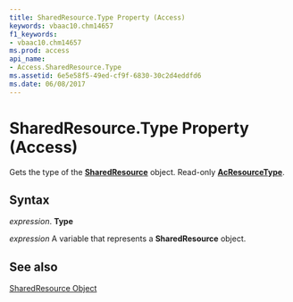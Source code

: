 ```yaml
---
title: SharedResource.Type Property (Access)
keywords: vbaac10.chm14657
f1_keywords:
- vbaac10.chm14657
ms.prod: access
api_name:
- Access.SharedResource.Type
ms.assetid: 6e5e58f5-49ed-cf9f-6830-30c2d4eddfd6
ms.date: 06/08/2017
---
```



# SharedResource.Type Property (Access)

Gets the type of the  **[SharedResource](Access.SharedResource.md)** object. Read-only **[AcResourceType](Access.AcResourceType.md)**.


## Syntax

 _expression_. **Type**

 _expression_ A variable that represents a **SharedResource** object.


## See also


[SharedResource Object](Access.SharedResource.md)

